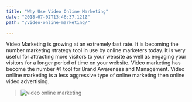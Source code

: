 ```yaml
---
title: "Why Use Video Online Marketing"
date: "2018-07-02T13:46:37.121Z"
path: "/video-online-marketing/"

---
```

Video Marketing is growing at an extremely fast rate. It is becoming the number marketing strategy tool in use by online marketers today. It is very useful for attracting more visitors to your website as well as engaging your visitors for a longer period of time on your website. Video marketing has become the number #1 tool for Brand Awareness and Management. Video onlline marketing is a less aggressive type of online marketing then online video advertising. 

<!-- end -->















>![video online marketing](./video-online-marketing01.jpeg)
